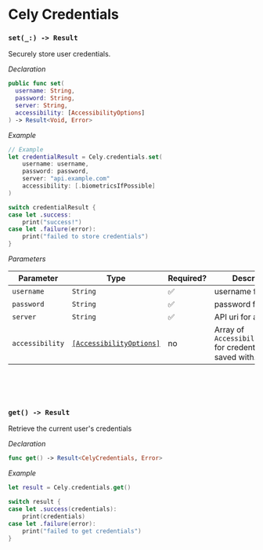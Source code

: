 # Cely Credentials

### `set(_:) -> Result`

Securely store user credentials.

_Declaration_
```swift
public func set(
  username: String,
  password: String,
  server: String,
  accessibility: [AccessibilityOptions]
) -> Result<Void, Error>
```

_Example_
```swift
// Example
let credentialResult = Cely.credentials.set(
    username: username,
    password: password,
    server: "api.example.com"
    accessibility: [.biometricsIfPossible]
)

switch credentialResult {
case let .success:
    print("success!")
case let .failure(error):
    print("failed to store credentials")
}
```

_Parameters_

Parameter | Type | Required? | Description
----|------|----------|--------
`username` | `String` | ✅ | username for user.
`password` | `String` | ✅ | password for user.
`server` | `String` | ✅ | API uri for account.
`accessibility` | [`[AccessibilityOptions]`](/api/constants/#accessibilityoptions) | no | Array of `AccessibilityOptions` for credentials to be saved with.


<br>
<br>
<br>

### `get() -> Result`

Retrieve the current user's credentials

_Declaration_
```swift
func get() -> Result<CelyCredentials, Error>
```

_Example_
```swift
let result = Cely.credentials.get()

switch result {
case let .success(credentials):
    print(credentials)
case let .failure(error):
    print("failed to get credentials")
}
```

